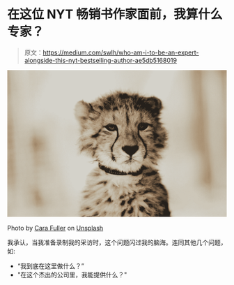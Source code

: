 # 在这位 NYT 畅销书作家面前，我算什么专家？

> 原文：<https://medium.com/swlh/who-am-i-to-be-an-expert-alongside-this-nyt-bestselling-author-ae5db5168019>

![](img/e3a754da541c4c7b8d4acbdc3acb8066.png)

Photo by [Cara Fuller](https://unsplash.com/@caraventurera?utm_source=medium&utm_medium=referral) on [Unsplash](https://unsplash.com?utm_source=medium&utm_medium=referral)

我承认，当我准备录制我的采访时，这个问题闪过我的脑海。连同其他几个问题，如:

*   “我到底在这里做什么？”
*   "在这个杰出的公司里，我能提供什么？"